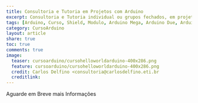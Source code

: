 ```yaml
---
title: Consultoria e Tutoria em Projetos com Arduino
excerpt: Consultoria e Tutoria individual ou grupos fechados, em projetos com Arduino e Microcontroladores ARM e AVR
tags: [Arduino, Curso, Shield, Modulo, Arduino Mega, Arduino Due, Arduino Uno, Lógica, Programação, FIFO, Algoritimos, Estrutura de Dados, Assembly, AVR, ATMega, ATTiny, ARM, Consultoria]
category: CursoArduino
layout: article
share: true
toc: true
comments: true
image:
  teaser: cursoarduino/cursohelloworldarduino-400x286.png
  feature: cursoarduino/cursohelloworldarduino-400x286.png
  credit: Carlos Delfino <consultoria@carlosdelfino.eti.br
  creditlink: 
---
```

Aguarde em Breve mais Informações

